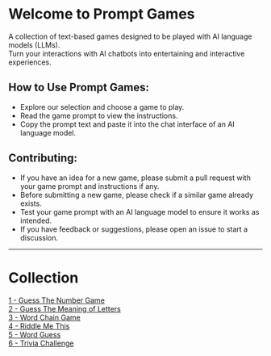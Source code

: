 # Welcome to Prompt Games

A collection of text-based games designed to be played with AI language models (LLMs).  
Turn your interactions with AI chatbots into entertaining and interactive experiences.

## How to Use Prompt Games:

- Explore our selection and choose a game to play.
- Read the game prompt to view the instructions.
- Copy the prompt text and paste it into the chat interface of an AI language model.

## Contributing:

- If you have an idea for a new game, please submit a pull request with your game prompt and instructions if any.
- Before submitting a new game, please check if a similar game already exists.
- Test your game prompt with an AI language model to ensure it works as intended.
- If you have feedback or suggestions, please open an issue to start a discussion.

---

# Collection

[1 - Guess The Number Game](./prompts/1-9/1.md)  
[2 - Guess The Meaning of Letters](./prompts/1-9/2.md)  
[3 - Word Chain Game](./prompts/1-9/3.md)  
[4 - Riddle Me This](./prompts/1-9/4.md)  
[5 - Word Guess](./prompts/1-9/5.md)  
[6 - Trivia Challenge](./prompts/1-9/6.md)  
